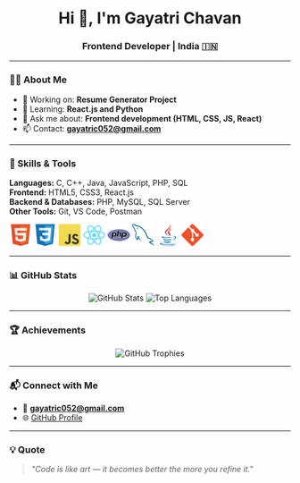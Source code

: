 <h1 align="center">Hi 👋, I'm Gayatri Chavan</h1>
<h3 align="center">Frontend Developer | India 🇮🇳</h3>

---

### 👩‍💻 About Me  
- 🔭 Working on: **Resume Generator Project**  
- 🌱 Learning: **React.js and Python**  
- 💬 Ask me about: **Frontend development (HTML, CSS, JS, React)**  
- 📫 Contact: **gayatric052@gmail.com**

---

### 🧠 Skills & Tools  
**Languages:** C, C++, Java, JavaScript, PHP, SQL  
**Frontend:** HTML5, CSS3, React.js  
**Backend & Databases:** PHP, MySQL, SQL Server  
**Other Tools:** Git, VS Code, Postman  

<p align="left">
  <img src="https://raw.githubusercontent.com/devicons/devicon/master/icons/html5/html5-original.svg" alt="HTML5" width="40" height="40"/>
  <img src="https://raw.githubusercontent.com/devicons/devicon/master/icons/css3/css3-original.svg" alt="CSS3" width="40" height="40"/>
  <img src="https://raw.githubusercontent.com/devicons/devicon/master/icons/javascript/javascript-original.svg" alt="JavaScript" width="40" height="40"/>
  <img src="https://raw.githubusercontent.com/devicons/devicon/master/icons/react/react-original.svg" alt="React" width="40" height="40"/>
  <img src="https://raw.githubusercontent.com/devicons/devicon/master/icons/php/php-original.svg" alt="PHP" width="40" height="40"/>
  <img src="https://raw.githubusercontent.com/devicons/devicon/master/icons/mysql/mysql-original.svg" alt="MySQL" width="40" height="40"/>
  <img src="https://raw.githubusercontent.com/devicons/devicon/master/icons/java/java-original.svg" alt="Java" width="40" height="40"/>
  <img src="https://raw.githubusercontent.com/devicons/devicon/master/icons/git/git-original.svg" alt="Git" width="40" height="40"/>
</p>

---
### 📊 GitHub Stats  
<p align="center">
  <img src="https://github-readme-stats.vercel.app/api?username=gayatric052&show_icons=true&theme=transparent" alt="GitHub Stats" height="160"/>
  <img src="https://github-readme-stats.vercel.app/api/top-langs/?username=gayatric052&layout=compact&theme=transparent" alt="Top Languages" height="160"/>
</p>

---

### 🏆 Achievements  
<p align="center">
  <img src="https://github-profile-trophy.vercel.app/?username=gayatric052&theme=flat&no-frame=true&margin-w=10&margin-h=10" alt="GitHub Trophies"/>
</p>

---

### 📬 Connect with Me  
- 📧 **gayatric052@gmail.com**  
- 🌐 [GitHub Profile](https://github.com/gayatric052)

---

### 💡 Quote  
> *"Code is like art — it becomes better the more you refine it."*
